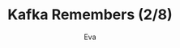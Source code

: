 ---
media: "images/rounds/round_3/kafka_remembers_2.png"
media_type: image
type: art
title: Kafka Remembers (2/8)
author: [Eva]
desc: Kafka Hayes recognises Fiore Silvestri from the previous shift, remembering her actions.
---